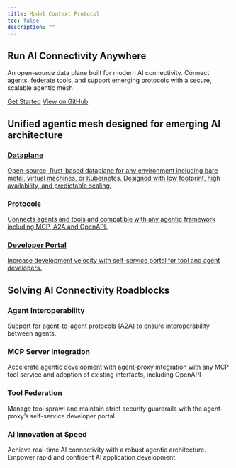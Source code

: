 ```yaml
---
title: Model Context Protocol
toc: false
description: ""
---
```


<section class="text-white pt-[7.875rem] bg-center bg-no-repeat bg-[length:61.85319rem_60.14119rem] lg:bg-auto">
  <div class="py-8 lg:py-16 flex items-center px-6 border-b-[1px] border-b-secondary-border">
    <div class="text-center mx-auto inline-block">
      <h1 class="text-3xl/tight lg:text-6xl/tight max-w-4xl font-bold mt-6 mx-auto font-heading">Run <span class="text-tertiary-text">AI Connectivity</span> Anywhere</h1>
      <p class="text-xl max-w-3xl font-semibold mt-6 lg:mt-10 mx-auto font-heading text-secondary-text">
        An open-source data plane built for modern AI connectivity. Connect agents, federate tools, and support emerging protocols with a secure, scalable agentic mesh
      </p>
      <div class="flex justify-center space-x-4 pt-10">
        <a href="/docs/" class="text-primary-text bg-tertiary-text h-10 px-8 rounded-md inline-flex items-center justify-center gap-2 font-semibold">Get Started</a>
        <a href="https://github.com/mcp-proxy/mcp-proxy" class="text-primary-text h-10 px-8 rounded-md inline-flex items-center justify-center gap-2 border-secondary-border border-[1px] font-semibold">View on GitHub</a>
      </div>
    </div>
  </div>
</section>

<section class="text-center py-20">
  <h2 class="text-primary-text text-3xl font-bold pb-12">
    Unified agentic mesh designed for emerging AI architecture
  </h2>
  <div class="flex flex-row text-start gap-8 align-middle justify-center">
    <a class="bg-secondary-bg rounded-xl max-w-96 p-4 border-secondary-border border-[1px] hover:border-primary-border" href="/">
      <h3 class="font-bold">
        Dataplane
      </h3>
      <p class="text-secondary-text text-sm">
        Open-source, Rust-based dataplane for any environment including bare metal, virtual machines, or Kubernetes. Designed with low footprint, high availability, and predictable scaling.
      </p>
    </a>
    <a class="bg-secondary-bg rounded-xl max-w-96 p-4 border-secondary-border border-[1px] hover:border-primary-border" href="/">
      <h3 class="font-bold">
        Protocols
      </h3>
      <p class="text-secondary-text text-sm">
        Connects agents and tools and compatible with any agentic framework including MCP, A2A and OpenAPI.
      </p>
    </a>
    <a class="bg-secondary-bg rounded-xl max-w-96 p-4 border-secondary-border border-[1px] hover:border-primary-border" href="/">
      <h3 class="font-bold">
        Developer Portal
      </h3>
      <p class="text-secondary-text text-sm">
        Increase development velocity with self-service portal for tool and agent developers.
      </p>
    </a>
  </div>
</section>

<section class="text-center py-20 bg-secondary-bg">
  <h2 class="text-primary-text text-3xl font-bold pb-12">
    Solving AI Connectivity Roadblocks
  </h2>
  <div class="text-start max-w-6xl mx-auto px-6 grid grid-cols-1 md:grid-cols-2 gap-8">
    <div class="bg-tertiary-bg rounded-xl p-4 border-secondary-border border-[1px]">
      <h3 class="font-bold">
        Agent Interoperability
      </h3>
      <p class="text-secondary-text text-sm">
        Support for agent-to-agent protocols (A2A) to ensure interoperability between agents.
      </p>
    </div>
    <div class="bg-tertiary-bg rounded-xl p-4 border-secondary-border border-[1px]">
      <h3 class="font-bold">
        MCP Server Integration
      </h3>
      <p class="text-secondary-text text-sm">
        Accelerate agentic development with agent-proxy integration with any MCP tool service and adoption of existing interfacts, including OpenAPI
      </p>
    </div>
    <div class="bg-tertiary-bg rounded-xl p-4 border-secondary-border border-[1px]">
      <h3 class="font-bold">
        Tool Federation
      </h3>
      <p class="text-secondary-text text-sm">
        Manage tool sprawl and maintain strict security guardrails with the agent-proxy’s self-service developer portal.
      </p>
    </div>
    <div class="bg-tertiary-bg rounded-xl p-4 border-secondary-border border-[1px]">
      <h3 class="font-bold">
        AI Innovation at Speed
      </h3>
      <p class="text-secondary-text text-sm">
        Achieve real-time AI connectivity with a robust agentic architecture. Empower rapid and confident AI application development.
      </p>
    </div>
  </div>
</section>
